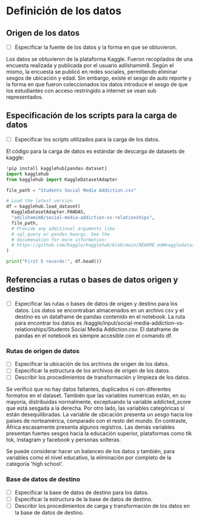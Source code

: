 # Definición de los datos

## Origen de los datos

- [ ] Especificar la fuente de los datos y la forma en que se obtuvieron.

Los datos se obtuvieron de la plataforma Kaggle. Fueron recopilados de una encuesta realizada y publicada por el usuario adilshamim8. Según el mismo, la encuesta se publicó en redes sociales, permitiendo eliminar sesgos de ubicación y edad. Sin embargo, existe el sesgo de auto reporte y la forma en que fueron coleccionados los datos introduce el sesgo de que los estudiantes con acceso restringido a internet se vean sub representados.

## Especificación de los scripts para la carga de datos

- [ ] Especificar los scripts utilizados para la carga de los datos. 

El código para la carga de datos es estándar de descarga de datasets de kaggle:

```python
!pip install kagglehub[pandas-dataset]
import kagglehub
from kagglehub import KaggleDatasetAdapter

file_path = "Students Social Media Addiction.csv"

# Load the latest version
df = kagglehub.load_dataset(
  KaggleDatasetAdapter.PANDAS,
  "adilshamim8/social-media-addiction-vs-relationships",
  file_path,
  # Provide any additional arguments like
  # sql_query or pandas_kwargs. See the
  # documenation for more information:
  # https://github.com/Kaggle/kagglehub/blob/main/README.md#kaggledatasetadapterpandas
)

print("First 5 records:", df.head())

```

## Referencias a rutas o bases de datos origen y destino

- [ ] Especificar las rutas o bases de datos de origen y destino para los datos.
Los datos se encontraban almacenados en un archivo csv y el destino es un dataframe de pandas contenido en el notebook. La ruta para encontrar los datos es /kaggle/input/social-media-addiction-vs-relationships/Students Social Media Addiction.csv. El dataframe de pandas en el notebook es siempre accesible con el comando df.

### Rutas de origen de datos

- [ ] Especificar la ubicación de los archivos de origen de los datos.
- [ ] Especificar la estructura de los archivos de origen de los datos.
- [ ] Describir los procedimientos de transformación y limpieza de los datos.

Se verificó que no hay datos faltantes, duplicados ni con diferentes formatos en el dataset. También que las variables numéricas están, en su mayoría, distribuidas normalmente, exceptuando la variable addicted_score que está sesgada a la derecha. Por otro lado, las variables categóricas sí están desequilibradas. La variable de ubicación presenta un sesgo hacia los países de norteamérica, comparado con el resto del mundo. En contraste, África escasamente presenta algunos registros. Las demás variables presentan fuertes sesgos hacia la educación superior, plataformas como tik tok, instagram y facebook y personas solteras. 

Se puede considerar hacer un balanceo de los datos y también, para variables como el nivel educativo, la eliminación por completo de la categoría 'high school'.

### Base de datos de destino

- [ ] Especificar la base de datos de destino para los datos.
- [ ] Especificar la estructura de la base de datos de destino.
- [ ] Describir los procedimientos de carga y transformación de los datos en la base de datos de destino.
